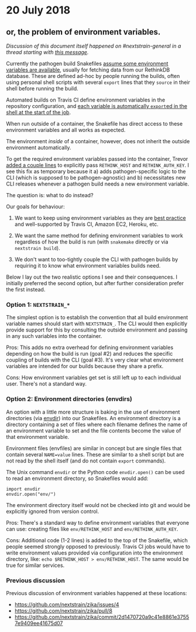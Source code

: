 # 20 July 2018

## or, the problem of environment variables.

_Discussion of this document itself happened on #nextstrain-general in a thread
starting with [this message][further discussion]._

Currently the pathogen build Snakefiles [assume some environment variables are
available][pathogen env], usually for fetching data from our RethinkDB
database.  These are defined ad-hoc by people running the builds, often using
personal shell scripts with several `export` lines that they `source` in their
shell before running the build.

Automated builds on Travis CI define environment variables in the repository
configuration, and [each variable is automatically `export`ed in the shell at
the start of the job][travis env].

When run outside of a container, the Snakefile has direct access to these
environment variables and all works as expected.

The environment _inside_ of a container, however, does not inherit the outside
environment automatically.

To get the required environment variables passed into the container, Trevor
[added a couple lines][cli temp fix] to explicitly pass `RETHINK_HOST` and
`RETHINK_AUTH_KEY`.  I see this fix as temporary because it a) adds
pathogen-specific logic to the CLI (which is supposed to be pathogen-agnostic)
and b) necessitates new CLI releases whenever a pathogen build needs a new
environment variable.

The question is: what to do instead?

Our goals for behaviour:

1. We want to keep using environment variables as they are [best
   practice](https://12factor.net/config) and well-supported by Travis CI,
   Amazon EC2, Heroku, etc.

2. We want the same method for defining environment variables to work
   regardless of how the build is run (with `snakemake` directly or via
   `nextstrain build`).

3. We don't want to too-tightly couple the CLI with pathogen builds by
   requiring it to know what environment variables builds need.

Below I lay out the two realistic options I see and their consequences.  I
initially preferred the second option, but after further consideration prefer
the first instead.


### Option 1: `NEXTSTRAIN_*`

The simplest option is to establish the convention that all build environment
variable names should start with `NEXTSTRAIN_`.  The CLI would then explicitly
provide support for this by consulting the outside environment and passing in
any such variables into the container.

Pros: This adds no extra overhead for defining environment variables depending
on how the build is run (goal #2) and reduces the specific coupling of builds
with the CLI (goal #3).  It's very clear what environment variables are
intended for our builds because they share a prefix.

Cons: How environment variables get set is still left up to each individual
user.  There's not a standard way.


### Option 2: Environment directories (envdirs)

An option with a little more structure is baking in the use of environment
directories (via [envdir][]) into our Snakefiles.  An environment directory is
a directory containing a set of files where each filename defines the name of
an environment variable to set and the file contents become the value of that
environment variable.

Environment files (envfiles) are similar in concept but are single files that
contain several `NAME=value` lines.  These are similar to a shell script but
are not read by the shell itself (and do not contain `export` commands).

The Unix command `envdir` or the Python code `envdir.open()` can be used to
read an environment directory, so Snakefiles would add:

    import envdir
    envdir.open("env/")

The environment directory itself would not be checked into git and would be
explicitly ignored from version control.

Pros: There's a standard way to define environment variables that everyone can
use: creating files like `env/RETHINK_HOST` and `env/RETHINK_AUTH_KEY`.

Cons: Additional code (1-2 lines) is added to the top of the Snakefile, which
people seemed strongly opposed to previously.  Travis CI jobs would have to
write environment values provided via configuration into the environment
directory, like: `echo $RETHINK_HOST > env/RETHINK_HOST`.  The same would be
true for similar services.


### Previous discussion

Previous discussion of environment variables happened at these locations:

 * <https://github.com/nextstrain/zika/issues/4>
 * <https://github.com/nextstrain/zika/pull/8>
 * <https://github.com/nextstrain/zika/commit/2d1470720a9c41e8861e37557e9409ee41675d07>


[pathogen env]: https://github.com/nextstrain/zika#fauna--rethinkdb-credentials
[travis env]: https://travis-ci.com/nextstrain/zika/jobs/135480885#L427-L428
[cli temp fix]: https://github.com/nextstrain/cli/commit/53d6cd8dcfa93aaf9ba308867397ada77b9277fb
[envdir]: http://envdir.readthedocs.io/en/latest/
[further discussion]: https://bedfordlab.slack.com/archives/C7SDVPBLZ/p1532122975000209
